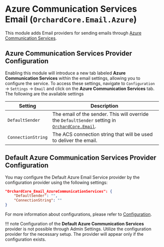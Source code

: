 # Azure Communication Services Email (`OrchardCore.Email.Azure`)

This module adds Email providers for sending emails through [Azure Communication Services](https://learn.microsoft.com/en-us/azure/communication-services/concepts/email/email-overview).

## **Azure Communication Services** Provider Configuration

Enabling this module will introduce a new tab labeled **Azure Communication Services** within the email settings, allowing you to configure the service. To access these settings, navigate to `Configuration` → `Settings` → `Email` and click on the **Azure Communication Services** tab. The following are the available settings

| Setting | Description |
| --- | --- |
| `DefaultSender` | The email of the sender. This will override the `DefaultSender` setting in [`OrchardCore.Email`](../Email/README.md). |
| `ConnectionString` | The ACS connection string that will be used to deliver the email.

## **Default Azure Communication Services** Provider Configuration

You may configure the Default Azure Email Service provider by the configuration provider using the following settings:

```json
"OrchardCore_Email_AzureCommunicationServices": {
    "DefaultSender": "",
    "ConnectionString": ""
}
```

For more information about configurations, please refer to [Configuration](../../core/Configuration/README.md).

!!! note
    Configuration of the **Default Azure Communication Services** provider is not possible through Admin Settings. Utilize the configuration provider for the necessary setup. The provider will appear only if the configuration exists.
